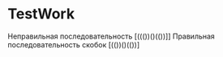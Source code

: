 # TestWork
Неправильная последовательность
[((())()(())]]
Правильная последовательность скобок
[(())()(())]
